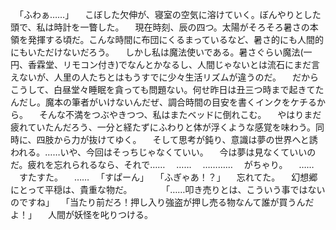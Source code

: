 　「ふわぁ……」
　こぼした欠伸が、寝室の空気に溶けていく。ぼんやりとした頭で、私は時計を一瞥した。
　現在時刻、辰の四つ。太陽がそろそろ暑さの本領を発揮する頃だ。こんな時間に布団にくるまっているなど、暑さ的にも人間的にもいただけないだろう。
　しかし私は魔法使いである。暑さぐらい魔法(一円、香霖堂、リモコン付き)でなんとかなるし、人間じゃないとは流石にまだ言えないが、人里の人たちとはもうすでに少々生活リズムが違うのだ。
　だからこうして、白昼堂々睡眠を貪っても問題ない。何せ昨日は丑三つ時まで起きてたんだし。魔本の筆者がいけないんだぜ、調合時間の目安を書くインクをケチるから。
　そんな不満をつぶやきつつ、私はまたベッドに倒れこむ。
　やはりまだ疲れていたんだろう、一分と経たずにふわりと体が浮くような感覚を味わう。同時に、四肢から力が抜けてゆく。
　そして思考が鈍り、意識は夢の世界へと誘われる。……いや、今回はそっちじゃなくていい。
　今は夢は見なくていいのだ。疲れを忘れられるなら、それで……
　……
　…………
　がちゃり。
　……
　すたすた。
　……
　「すぱーん」
　「ふぎゃあ！？」
　忘れてた。
　幻想郷にとって平穏は、貴重な物だ。
　
　
　「……叩き売りとは、こういう事ではないのですね」
　「当たり前だろ！押し入り強盗が押し売る物なんて誰が買うんだよ！」
　人間が妖怪を叱りつける。
　
　